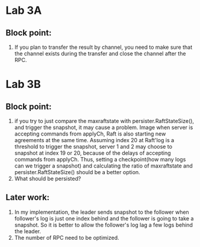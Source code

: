 # Lab 3A

## Block point:

1. If you plan to transfer the result by channel, you need to make sure that the channel exists during the transfer and close the channel after the RPC.

# Lab 3B

## Block point:

1. if you try to just compare the maxraftstate with persister.RaftStateSize(), and trigger the snapshot, it may cause a problem. Image when server is accepting commands from applyCh, Raft is also starting new agreements at the same time. Assuming index 20 at Raft'log is a threshold to trigger the snapshot, server 1 and 2 may choose to snapshot at index 19 or 20, because of the delays of accepting commands from applyCh. Thus, setting a checkpoint(how many logs can we trigger a snapshot) and calculating the ratio of maxraftstate and persister.RaftStateSize() should be a better option.
2. What should be persisted?

## Later work:

1. In my implementation, the leader sends snapshot to the follower when follower's log is just one index behind and the follower is going to take a snapshot. So it is better to allow the follower's log lag a few logs behind the leader.
2. The number of RPC need to be optimized.
